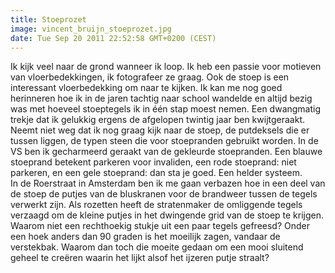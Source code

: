 ```yaml
---
title: Stoeprozet
image: vincent_bruijn_stoeprozet.jpg
date: Tue Sep 20 2011 22:52:58 GMT+0200 (CEST)
---
```


Ik kijk veel naar de grond wanneer ik loop. Ik heb een passie voor motieven van vloerbedekkingen, ik fotografeer ze graag. Ook de stoep is een interessant vloerbedekking om naar te kijken. Ik kan me nog goed herinneren hoe ik in de jaren tachtig naar school wandelde en altijd bezig was met hoeveel stoeptegels ik in één stap moest nemen. Een dwangmatig trekje dat ik gelukkig ergens de afgelopen twintig jaar ben kwijtgeraakt. Neemt niet weg dat ik nog graag kijk naar de stoep, de putdeksels die er tussen liggen, de typen steen die voor stoepranden gebruikt worden. In de VS ben ik gecharmeerd geraakt van de gekleurde stoepranden. Een blauwe stoeprand betekent parkeren voor invaliden, een rode stoeprand: niet parkeren, en een gele stoeprand: dan sta je goed. Een helder systeem.<br />
In de Roerstraat in Amsterdam ben ik me gaan verbazen hoe in een deel van de stoep de putjes van de bluskranen voor de brandweer tussen de tegels verwerkt zijn. Als rozetten heeft de stratenmaker de omliggende tegels verzaagd om de kleine putjes in het dwingende grid van de stoep te krijgen. Waarom niet een rechthoekig stukje uit een paar tegels gefreesd? Onder een hoek anders dan 90 graden is het moeilijk zagen, vandaar de verstekbak. Waarom dan toch die moeite gedaan om een mooi sluitend geheel te creëren waarin het lijkt alsof het ijzeren putje straalt?
